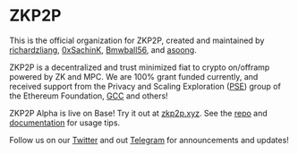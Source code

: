 # ZKP2P
This is the official organization for ZKP2P, created and maintained by [richardzliang](https://twitter.com/richardzliang), [0xSachinK](https://twitter.com/0xSachinK), [Bmwball56](https://twitter.com/Bmwball56), and [asoong](https://twitter.com/asoong91).

ZKP2P is a decentralized and trust minimized fiat to crypto on/offramp powered by ZK and MPC. We are 100% grant funded currently, and received support from the Privacy and Scaling Exploration ([PSE](https://www.appliedzkp.org/projects/zkp2p)) group of the Ethereum Foundation, [GCC](https://www.gccofficial.org/en) and others!

ZKP2P Alpha is live on Base! Try it out at [zkp2p.xyz](https://zkp2p.xyz/). See the [repo](https://github.com/zkp2p/zk-p2p) and [documentation](https://docs.zkp2p.xyz/) for usage tips.

Follow us on our [Twitter](https://twitter.com/zkp2p) and out [Telegram](https://t.me/+XDj9FNnW-xs5ODNl) for announcements and updates!

